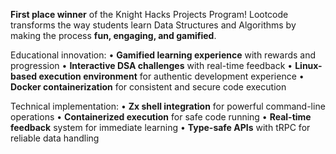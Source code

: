 **First place winner** of the Knight Hacks Projects Program! Lootcode transforms the way students learn Data Structures and Algorithms by making the process **fun, engaging, and gamified**.

Educational innovation:
• **Gamified learning experience** with rewards and progression
• **Interactive DSA challenges** with real-time feedback
• **Linux-based execution environment** for authentic development experience
• **Docker containerization** for consistent and secure code execution

Technical implementation:
• **Zx shell integration** for powerful command-line operations
• **Containerized execution** for safe code running
• **Real-time feedback** system for immediate learning
• **Type-safe APIs** with tRPC for reliable data handling
